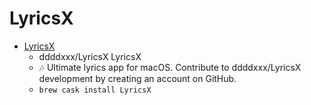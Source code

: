 # LyricsX
- [LyricsX](https://github.com/ddddxxx/LyricsX)
  -  ddddxxx/LyricsX LyricsX
  - 🎶 Ultimate lyrics app for macOS. Contribute to ddddxxx/LyricsX development by creating an account on GitHub.
  - `brew cask install LyricsX`
